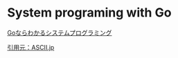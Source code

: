 # System programing with Go

[Goならわかるシステムプログラミング](http://ascii.jp/elem/000/001/235/1235262/)

[引用元：ASCII.jp](http://ascii.jp)

